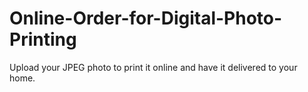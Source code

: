 # Online-Order-for-Digital-Photo-Printing
Upload your JPEG photo to print it online and have it delivered to your home.
